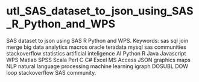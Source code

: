 # utl_SAS_dataset_to_json_using_SAS_R_Python_and_WPS
SAS dataset to json using SAS R Python and WPS. Keywords: sas sql join merge big data analytics macros oracle teradata mysql sas communities stackoverflow statistics artificial inteligence AI Python R Java Javascript WPS Matlab SPSS Scala Perl C C# Excel MS Access JSON graphics maps NLP natural language processing machine learning igraph DOSUBL DOW loop stackoverflow SAS community.
